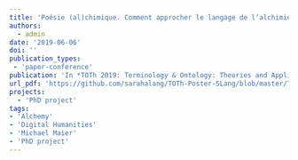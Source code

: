 ```yaml
---
title: 'Poésie (al)chimique. Comment approcher le langage de l’alchimie néo-latine du 17ème siècle à travers un thesaurus Semantic Web?'
authors:
  - admin
date: '2019-06-06'
doi: ''
publication_types:
 - 'paper-conference'
publication: 'In *TOTh 2019: Terminology & Ontology: Theories and Applications / Théories et applications, Université Savoie Mont-Blanc Technolac*'
url_pdf: 'https://github.com/sarahalang/TOTh-Poster-SLang/blob/master/TOTh_Poster_SLang.pdf'
projects:
  - 'PhD project'
tags:
- 'Alchemy'
- 'Digital Humanities'
- 'Michael Maier'
- 'PhD project'
---
```

